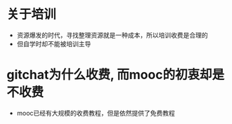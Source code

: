 # 关于培训

- 资源爆发的时代，寻找整理资源就是一种成本，所以培训收费是合理的
- 但自学时却不能被培训主导

# gitchat为什么收费, 而mooc的初衷却是不收费

- mooc已经有大规模的收费教程，但是依然提供了免费教程

